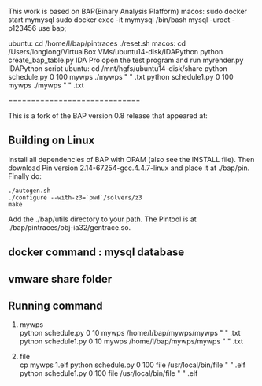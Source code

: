 This work is based on BAP(Binary Analysis Platform)
macos:
    sudo docker start mymysql
    sudo docker exec -it mymysql /bin/bash
    mysql -uroot -p123456
    use bap;

ubuntu:
    cd /home/l/bap/pintraces
    ./reset.sh
macos: 
    cd /Users/longlong/VirtualBox VMs/ubuntu14-disk/IDAPython
    python create_bap_table.py
    IDA Pro  open the test program and run myrender.py IDAPython script
ubuntu:
    cd /mnt/hgfs/ubuntu14-disk/share
    python schedule.py 0 100 mywps ./mywps " " .txt 
    python schedule1.py 0 100 mywps ./mywps " " .txt 


=============================

This is a fork of the BAP version 0.8 release that appeared at:

Building on Linux
-----------------

Install all dependencies of BAP with OPAM (also see the INSTALL file).
Then download Pin version 2.14-67254-gcc.4.4.7-linux and place it at
./bap/pin. Finally do:

    ./autogen.sh
    ./configure --with-z3=`pwd`/solvers/z3
    make

Add the ./bap/utils directory to your path. The Pintool is at
./bap/pintraces/obj-ia32/gentrace.so.

docker command : mysql database 
-------------------


vmware share folder   
-------------------


Running command  
-------------------

1. mywps  
python schedule.py 0 10 mywps /home/l/bap/mywps/mywps " " .txt  
python schedule1.py 0 10 mywps /home/l/bap/mywps/mywps " " .txt  

2. file  
cp mywps 1.elf
python schedule.py 0 100 file /usr/local/bin/file " " .elf 
python schedule1.py 0 100 file /usr/local/bin/file " " .elf
